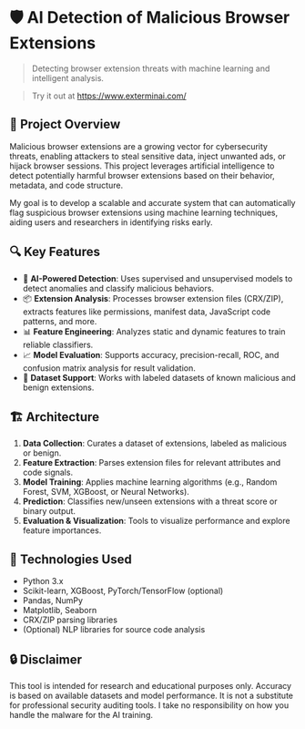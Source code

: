 # 🛡️ AI Detection of Malicious Browser Extensions

> Detecting browser extension threats with machine learning and intelligent analysis.

> Try it out at https://www.exterminai.com/

## 🚀 Project Overview

Malicious browser extensions are a growing vector for cybersecurity threats, enabling attackers to steal sensitive data, inject unwanted ads, or hijack browser sessions. This project leverages artificial intelligence to detect potentially harmful browser extensions based on their behavior, metadata, and code structure.

My goal is to develop a scalable and accurate system that can automatically flag suspicious browser extensions using machine learning techniques, aiding users and researchers in identifying risks early.

## 🔍 Key Features

- 🧠 **AI-Powered Detection**: Uses supervised and unsupervised models to detect anomalies and classify malicious behaviors.
- 📦 **Extension Analysis**: Processes browser extension files (CRX/ZIP), extracts features like permissions, manifest data, JavaScript code patterns, and more.
- 📊 **Feature Engineering**: Analyzes static and dynamic features to train reliable classifiers.
- 📈 **Model Evaluation**: Supports accuracy, precision-recall, ROC, and confusion matrix analysis for result validation.
- 🧪 **Dataset Support**: Works with labeled datasets of known malicious and benign extensions.

## 🏗️ Architecture

1. **Data Collection**: Curates a dataset of extensions, labeled as malicious or benign.
2. **Feature Extraction**: Parses extension files for relevant attributes and code signals.
3. **Model Training**: Applies machine learning algorithms (e.g., Random Forest, SVM, XGBoost, or Neural Networks).
4. **Prediction**: Classifies new/unseen extensions with a threat score or binary output.
5. **Evaluation & Visualization**: Tools to visualize performance and explore feature importances.

## 🧰 Technologies Used

- Python 3.x
- Scikit-learn, XGBoost, PyTorch/TensorFlow (optional)
- Pandas, NumPy
- Matplotlib, Seaborn
- CRX/ZIP parsing libraries
- (Optional) NLP libraries for source code analysis

## 🔒 Disclaimer
This tool is intended for research and educational purposes only. Accuracy is based on available datasets and model performance. It is not a substitute for professional security auditing tools. I take no responsibility on how you handle the malware for the AI training.



